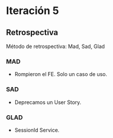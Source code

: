 # Iteración 5

## Retrospectiva

Método de retrospectiva: Mad, Sad, Glad

### MAD

- Rompieron el FE. Solo un caso de uso.

### SAD

- Deprecamos un User Story.

### GLAD

- SessionId Service.



